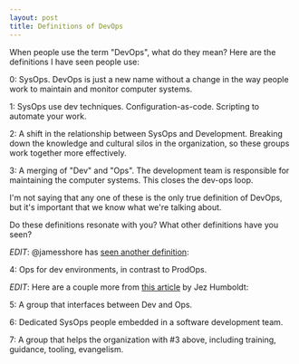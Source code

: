 ```yaml
---
layout: post
title: Definitions of DevOps
---
```


When people use the term "DevOps", what do they mean? Here are the definitions I have seen people use:

0: SysOps. DevOps is just a new name without a change in the way people work to maintain and monitor computer systems.

1: SysOps use dev techniques. Configuration-as-code. Scripting to automate your work.

2: A shift in the relationship between SysOps and Development. Breaking down the knowledge and cultural silos in the organization, so these groups work together more effectively.

3: A merging of "Dev" and "Ops". The development team is responsible for maintaining the computer systems. This closes the dev-ops loop.

I'm not saying that any one of these is the only true definition of DevOps, but it's important that we know what we're talking about.

Do these definitions resonate with you? What other definitions have you seen?

*EDIT*: @jamesshore has [seen another definition](https://twitter.com/jamesshore/status/1086510556201213952):

4: Ops for dev environments, in contrast to ProdOps. 

*EDIT*: Here are a couple more from [this article](https://continuousdelivery.com/2012/10/theres-no-such-thing-as-a-devops-team/) by Jez Humboldt:

5: A group that interfaces between Dev and Ops.

6: Dedicated SysOps people embedded in a software development team.

7: A group that helps the organization with #3 above, including training, guidance, tooling, evangelism.
